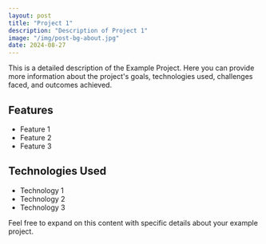 ```yaml
---
layout: post
title: "Project 1"
description: "Description of Project 1"
image: "/img/post-bg-about.jpg"
date: 2024-08-27
---
```


This is a detailed description of the Example Project. Here you can provide more information about the project's goals, technologies used, challenges faced, and outcomes achieved.

## Features

- Feature 1
- Feature 2
- Feature 3

## Technologies Used

- Technology 1
- Technology 2
- Technology 3

Feel free to expand on this content with specific details about your example project.